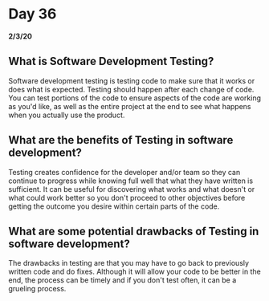 # Day 36
__2/3/20__

## What is Software Development Testing?
Software development testing is testing code to make sure that it works or does what is expected. Testing should happen after each change of code. You can test portions of the code to ensure aspects of the code are working as you'd like, as well as the entire project at the end to see what happens when you actually use the product.
## What are the benefits of Testing in software development?
Testing creates confidence for the developer and/or team so they can continue to progress while knowing full well that what they have written is sufficient. It can be useful for discovering what works and what doesn't or what could work better so you don't proceed to other objectives before getting the outcome you desire within certain parts of the code.
## What are some potential drawbacks of Testing in software development?
The drawbacks in testing are that you may have to go back to previously written code and do fixes. Although it will allow your code to be better in the end, the process can be timely and if you don't test often, it can be a grueling process.